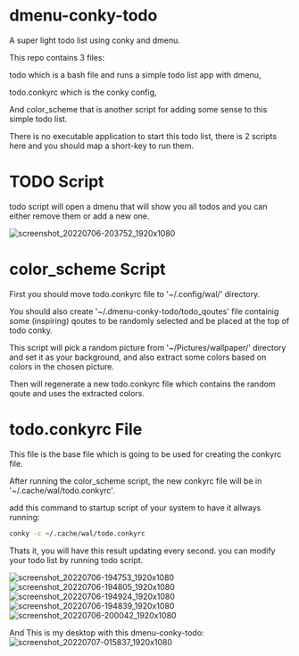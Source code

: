 # dmenu-conky-todo
A super light todo list using conky and dmenu.

This repo contains 3 files:

todo which is a bash file and runs a simple todo list app with dmenu,

todo.conkyrc which is the conky config,

And color_scheme that is another script for adding some sense to this simple todo list.

There is no executable application to start this todo list, there is 2 scripts here and you should map a short-key to run them.

# TODO Script
todo script will open a dmenu that will show you all todos and you can either remove them or add a new one.

![screenshot_20220706-203752_1920x1080](https://user-images.githubusercontent.com/33146532/177643716-01dc5b52-8fcd-439a-85b6-78eb5bcb9eca.png)

# color_scheme Script
First you should move todo.conkyrc file to '~/.config/wal/' directory.

You should also create '~/.dmenu-conky-todo/todo_qoutes' file containig some (inspiring) qoutes to be randomly selected and be placed at the top of todo conky.

This script will pick a random picture from '~/Pictures/wallpaper/' directory and set it as your background, and also extract some colors based on colors in the chosen picture.

Then will regenerate a new todo.conkyrc file which contains the random qoute and uses the extracted colors.

# todo.conkyrc File
This file is the base file which is going to be used for creating the conkyrc file.

After running the color_scheme script, the new conkyrc file will be in '~/.cache/wal/todo.conkyrc'.

add this command to startup script of your system to have it allways running:

``` bash
conky -c ~/.cache/wal/todo.conkyrc
```

Thats it, you will have this result updating every second. you can modify your todo list by running todo script.

![screenshot_20220706-194753_1920x1080](https://user-images.githubusercontent.com/33146532/177646129-a76f1242-933a-49a0-9933-e70ea57f4f74.png)
![screenshot_20220706-194805_1920x1080](https://user-images.githubusercontent.com/33146532/177646141-4c95b79f-733d-43ad-9897-2844718e23cd.png)
![screenshot_20220706-194924_1920x1080](https://user-images.githubusercontent.com/33146532/177646155-aefd0d5a-5fe3-4e2d-88ba-b81507bcee06.png)
![screenshot_20220706-194839_1920x1080](https://user-images.githubusercontent.com/33146532/177646145-2b9f0fe5-5c95-4a66-b0f9-c171606028b4.png)
![screenshot_20220706-200042_1920x1080](https://user-images.githubusercontent.com/33146532/177646162-f11ced92-0c8f-4df6-a889-978808c8bd32.png)

And This is my desktop with this dmenu-conky-todo:
![screenshot_20220707-015837_1920x1080](https://user-images.githubusercontent.com/33146532/177646737-605003da-a635-4b59-a477-765ffce2b095.png)
